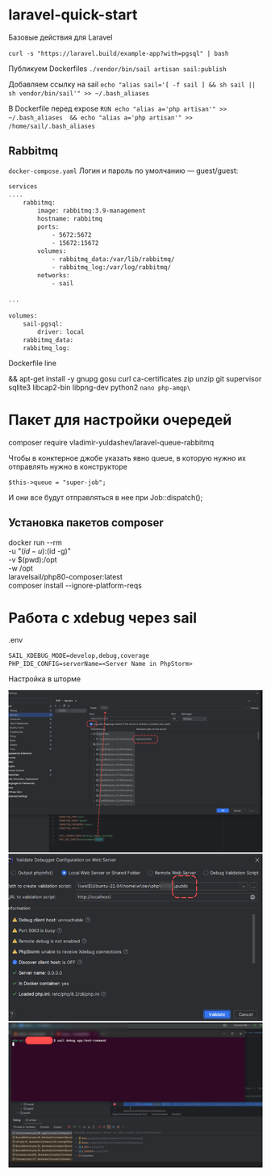 # laravel-quick-start
Базовые действия для Laravel 

`curl -s "https://laravel.build/example-app?with=pgsql" | bash`

Публикуем Dockerfiles
 `./vendor/bin/sail artisan sail:publish`
 
Добавляем ссылку на sail 
`echo "alias sail='[ -f sail ] && sh sail || sh vendor/bin/sail'" >> ~/.bash_aliases`

В Dockerfile перед expose
`RUN echo "alias a='php artisan'" >> ~/.bash_aliases  && echo "alias a='php artisan'" >> /home/sail/.bash_aliases`


## Rabbitmq

`docker-compose.yaml`  Логин и пароль по умолчанию — guest/guest:

```
services
....
    rabbitmq:
        image: rabbitmq:3.9-management
        hostname: rabbitmq
        ports:
            - 5672:5672
            - 15672:15672
        volumes:
            - rabbitmq_data:/var/lib/rabbitmq/
            - rabbitmq_log:/var/log/rabbitmq/
        networks:
            - sail

...

volumes:
    sail-pgsql:
        driver: local
    rabbitmq_data:
    rabbitmq_log:
```

Dockerfile line 

 && apt-get install -y  gnupg gosu curl ca-certificates zip unzip git supervisor sqlite3 libcap2-bin libpng-dev python2 `nano php-amqp\`

# Пакет для настройки очередей
 composer require vladimir-yuldashev/laravel-queue-rabbitmq
 
 Чтобы в конктерное джобе указать явно queue, в которую нужно их отправлять нужно в конструкторе 

 ```
 $this->queue = "super-job";
 ```
 И они все будут отправляться в нее при Job::dispatch();

 ## Установка пакетов composer 
 
 docker run --rm \
 -u "$(id -u):$(id -g)" \
 -v $(pwd):/opt \
 -w /opt \
 laravelsail/php80-composer:latest \
 composer install --ignore-platform-reqs

 # Работа с xdebug через sail 
 .env
 
```
SAIL_XDEBUG_MODE=develop,debug,coverage
PHP_IDE_CONFIG=serverName=<Server Name in PhpStorm>
```

Настройка в шторме 

![xdebug-server](imgs/xdebug-server.png)
![xdebug-validatet](imgs/xdebug-validate.png)
![xdebug-sail-consolet](imgs/xdebug-sail-console.png)
